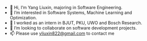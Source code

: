 - 👋 Hi, I’m Yang Liuxin, majoring in Software Engineering.
- 👀 I’m interested in Software Systems, Machine Learning and Optimization.
- 🌱 I worked as an intern in BJUT, PKU, UWO and Bosch Research.
- 💞️ I’m looking to collaborate on software development projects.
- 📫 Please use yliuxin822@gmail.com to contact me

<!---
yangliuxin-nn/yangliuxin-nn is a ✨ special ✨ repository because its `README.md` (this file) appears on your GitHub profile.
You can click the Preview link to take a look at your changes.
--->
